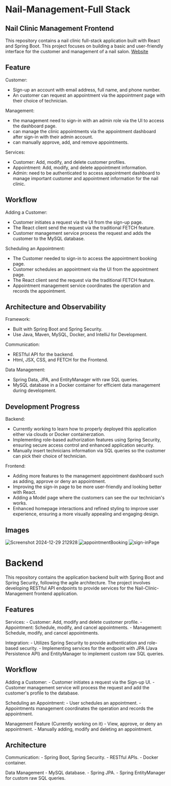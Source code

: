 # Nail-Management-Full Stack

## Nail Clinic Management Frontend
This repository contains a nail clinic full-stack application built with React and Spring Boot. This project focuses on building a basic and user-friendly interface for the customer and management of a nail salon.
[Website](http://142.93.0.198/)


## Feature
Customer:
  - Sign-up an account with email address, full name, and phone number.
  - An customer can request an appointment via the appointment page with their choice of technician.

Management:
  - the management need to sign-in with an admin role via the UI to access the dashboard page.
  - can manage the clinic appointments via the appointment dashboard after sign-in with their admin account.
  - can manually approve, add, and remove appointments.

Services:
  - Customer: Add, modify, and delete customer profiles.
  - Appointment: Add, modify, and delete appointment information.
  - Admin: need to be authenticated to access appointment dashboard to manage important customer and appointment information for the nail clinic.

## Workflow
Adding a Customer:
  - Customer initiates a request via the UI from the sign-up page.
  - The React client send the request via the traditional FETCH feature.
  - Customer management service process the request and adds the customer to the MySQL database.

Scheduling an Appointment:
  - The Customer needed to sign-in to access the appointment booking page.
  - Customer schedules an appointment via the UI from the appointment page.
  - The React client send the request via the traditional FETCH feature.
  - Appointment management service coordinates the operation and records the appointment.

## Architecture and Observability

Framework:
  - Built with Spring Boot and Spring Security.
  - Use Java, Maven, MySQL, Docker, and IntelliJ for Development.
    
Communication:
  - RESTful API for the backend.
  - Html, JSX, CSS, and FETCH for the Frontend.

Data Management:
  - Spring Data, JPA, and EntityManager with raw SQL queries.
  - MySQL database in a Docker container for efficient data management during development.

## Development Progress
Backend:
  - Currently working to learn how to properly deployed this application either via clouds or Docker containerzation.
  - Implementing role-based authorization features using Spring Security, ensuring secure access control and enhanced application security.
  - Manually insert technicians information via SQL queries so the customer can pick their choice of technician.

Frontend:
  - Adding more features to the management appointment dashboard such as adding, approve or deny an appointment.
  - Improving the sign-in page to be more user-friendly and looking better with React.
  - Adding a Model page where the customers can see the our technician's works.
  - Enhanced homepage interactions and refined styling to improve user experience, ensuring a more visually appealing and engaging design.

## Images

![Screenshot 2024-12-29 212928](https://github.com/user-attachments/assets/02cf20af-c8c8-45a3-a24f-948ecd98dd0b)
![appointmentBooking](https://github.com/user-attachments/assets/61811b5a-a550-48fd-a0e9-937057c306b5)
![sign-inPage](https://github.com/user-attachments/assets/32a2f1d8-2b3c-40f3-956c-113cdbcbe2c2)


# Backend
This repository contains the application backend built with Spring Boot and Spring Security, following the agile architecture. The project involves developing RESTful API endpoints to provide services for the Nail-Clinic-Management frontend application.

## Features
Services:
    - Customer: Add, modify and delete customer profile.
    - Appointment: Schedule, modify, and cancel appointments.
    - Management: Schedule, modify, and cancel appointments.

Integration:
    - Utilizes Spring Security to provide authentication and role-based security.
    - Implementing services for the endpoint with JPA (Java Persistence API) and EntityManager to implement custom raw SQL queries.

## Workflow
Adding a Customer:
    - Customer initiates a request via the Sign-up UI.
    - Customer management service will process the request and add the customer's profile to the database.

Scheduling an Appointment:
    - User schedules an appointment.
    - Appointments management coordinates the operation and records the appointment.

Management Feature (Currently working on it)
    - View, approve, or deny an appointment.
    - Manually adding, modify and deleting an appointment.

## Architecture
Communication:
    - Spring Boot, Spring Security.
    - RESTful APIs.
    - Docker container.

Data Management
    - MySQL database.
    - Spring JPA.
    - Spring EntityManager for custom raw SQL queries.
